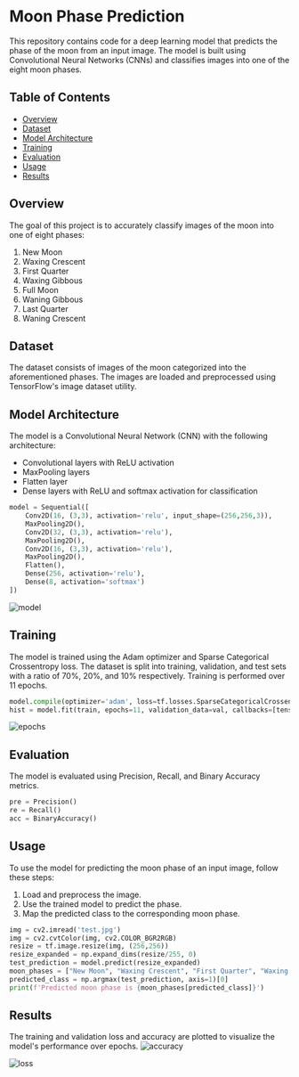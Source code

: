 # Moon Phase Prediction

This repository contains code for a deep learning model that predicts the phase of the moon from an input image. The model is built using Convolutional Neural Networks (CNNs) and classifies images into one of the eight moon phases.

## Table of Contents
- [Overview](#overview)
- [Dataset](#dataset)
- [Model Architecture](#model-architecture)
- [Training](#training)
- [Evaluation](#evaluation)
- [Usage](#usage)
- [Results](#results)

## Overview
The goal of this project is to accurately classify images of the moon into one of eight phases:
1. New Moon
2. Waxing Crescent
3. First Quarter
4. Waxing Gibbous
5. Full Moon
6. Waning Gibbous
7. Last Quarter
8. Waning Crescent

## Dataset
The dataset consists of images of the moon categorized into the aforementioned phases. The images are loaded and preprocessed using TensorFlow's image dataset utility.

## Model Architecture
The model is a Convolutional Neural Network (CNN) with the following architecture:
- Convolutional layers with ReLU activation
- MaxPooling layers
- Flatten layer
- Dense layers with ReLU and softmax activation for classification

```python
model = Sequential([
    Conv2D(16, (3,3), activation='relu', input_shape=(256,256,3)),
    MaxPooling2D(),
    Conv2D(32, (3,3), activation='relu'),
    MaxPooling2D(),
    Conv2D(16, (3,3), activation='relu'),
    MaxPooling2D(),
    Flatten(),
    Dense(256, activation='relu'),
    Dense(8, activation='softmax')
])
```
![model](https://github.com/farzeennimran/Moon-Phases-Prediction-Using-AI/assets/136755585/3bddeddc-9683-4c82-9ef9-4017733f5bce)

## Training
The model is trained using the Adam optimizer and Sparse Categorical Crossentropy loss. The dataset is split into training, validation, and test sets with a ratio of 70%, 20%, and 10% respectively. Training is performed over 11 epochs.

```python
model.compile(optimizer='adam', loss=tf.losses.SparseCategoricalCrossentropy(), metrics=['accuracy'])
hist = model.fit(train, epochs=11, validation_data=val, callbacks=[tensorboard_callback])
```
![epochs](https://github.com/farzeennimran/Moon-Phases-Prediction-Using-AI/assets/136755585/bbaa1892-bbaa-43b5-a0ba-23d47c35b0dd)

## Evaluation
The model is evaluated using Precision, Recall, and Binary Accuracy metrics. 

```python
pre = Precision()
re = Recall()
acc = BinaryAccuracy()
```

## Usage
To use the model for predicting the moon phase of an input image, follow these steps:

1. Load and preprocess the image.
2. Use the trained model to predict the phase.
3. Map the predicted class to the corresponding moon phase.

```python
img = cv2.imread('test.jpg')
img = cv2.cvtColor(img, cv2.COLOR_BGR2RGB)
resize = tf.image.resize(img, (256,256))
resize_expanded = np.expand_dims(resize/255, 0)
test_prediction = model.predict(resize_expanded)
moon_phases = ["New Moon", "Waxing Crescent", "First Quarter", "Waxing Gibbous", "Full Moon", "Waning Gibbous", "Last Quarter", "Waning Crescent"]
predicted_class = np.argmax(test_prediction, axis=1)[0]
print(f'Predicted moon phase is {moon_phases[predicted_class]}')
```

## Results
The training and validation loss and accuracy are plotted to visualize the model's performance over epochs.
![accuracy](https://github.com/farzeennimran/Moon-Phases-Prediction-Using-AI/assets/136755585/1304f584-a6a0-40a6-a00e-bd96304fd578)

![loss](https://github.com/farzeennimran/Moon-Phases-Prediction-Using-AI/assets/136755585/a9d8e9ba-61d5-4410-a9f0-8bf29e96e7bd)



